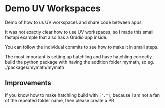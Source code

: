 # Demo UV Workspaces

Demo of how to us UV workspaces and share code between apps

It was not exactly clear how to use UV workspaces, so I made this small fastapi example that also has a Gradio app inside.

You can follow the individual commits to see how to make it in small steps.

The most important is setting up hatchling and have hatchling correctly build the python package with having the addition folder mymath, so eg. ./packages/mymath/mymath

## Improvements

If you know how to make hatchling build with `["."]`, because I am not a fan of the repeated folder name, then please create a PR
